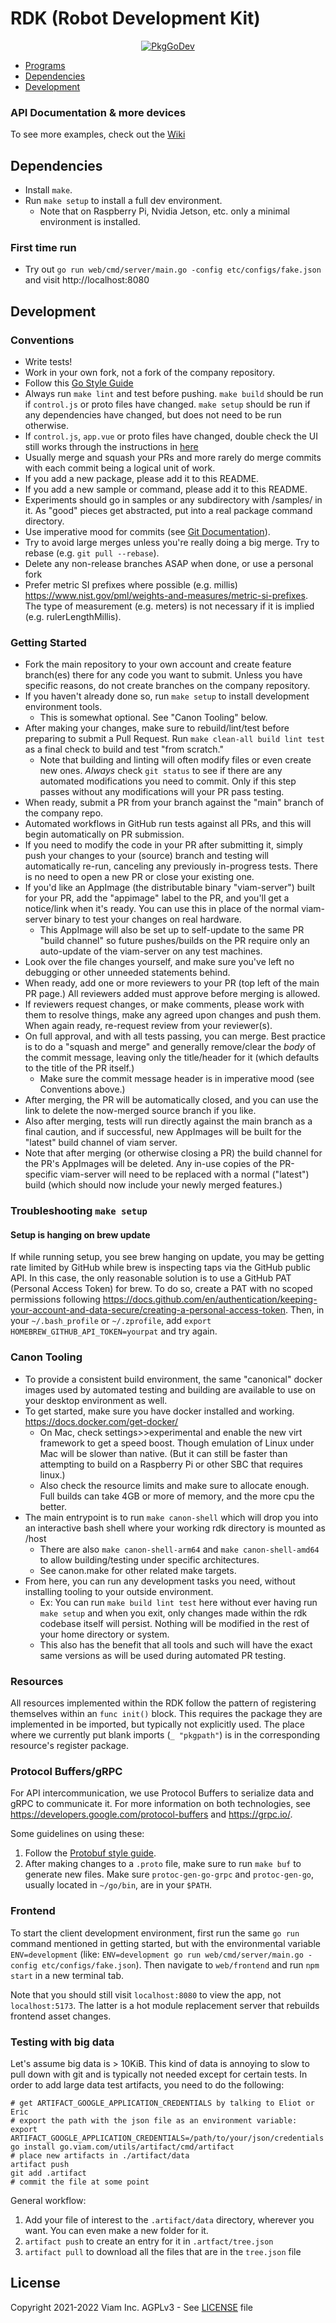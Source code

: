 # RDK (Robot Development Kit)

<p align="center">
  <a href="https://go.viam.com/pkg/go.viam.com/rdk/"><img src="https://pkg.go.dev/badge/go.viam.com/rdk" alt="PkgGoDev"></a>
</p>

* [Programs](#programs)
* [Dependencies](#dependencies)
* [Development](#development)

### API Documentation & more devices
To see more examples, check out the [Wiki](https://github.com/viamrobotics/rdk/wiki)

## Dependencies

* Install `make`.
* Run `make setup` to install a full dev environment.
  * Note that on Raspberry Pi, Nvidia Jetson, etc. only a minimal environment is installed.

### First time run

* Try out `go run web/cmd/server/main.go -config etc/configs/fake.json` and visit http://localhost:8080

## Development

### Conventions
* Write tests!
* Work in your own fork, not a fork of the company repository.
* Follow this [Go Style Guide](https://github.com/uber-go/guide/blob/master/style.md)
* Always run `make lint` and test before pushing. `make build` should be run if `control.js` or proto files have changed. `make setup` should be run if any dependencies have changed, but does not need to be run otherwise.
* If `control.js`, `app.vue` or proto files have changed, double check the UI still works through the instructions in [here](#first-time-run)
* Usually merge and squash your PRs and more rarely do merge commits with each commit being a logical unit of work.
* If you add a new package, please add it to this README.
* If you add a new sample or command, please add it to this README.
* Experiments should go in samples or any subdirectory with /samples/ in it. As "good" pieces get abstracted, put into a real package command directory.
* Use imperative mood for commits (see [Git Documentation](https://git.kernel.org/pub/scm/git/git.git/tree/Documentation/SubmittingPatches?id=a5828ae6b52137b913b978e16cd2334482eb4c1f#n136)).
* Try to avoid large merges unless you're really doing a big merge. Try to rebase (e.g. `git pull --rebase`).
* Delete any non-release branches ASAP when done, or use a personal fork
* Prefer metric SI prefixes where possible (e.g. millis) https://www.nist.gov/pml/weights-and-measures/metric-si-prefixes. The type of measurement (e.g. meters) is not necessary if it is implied (e.g. rulerLengthMillis).

### Getting Started
* Fork the main repository to your own account and create feature branch(es) there for any code you want to submit. Unless you have specific reasons, do not create branches on the company repository.
* If you haven't already done so, run `make setup` to install development environment tools.
  * This is somewhat optional. See "Canon Tooling" below.
* After making your changes, make sure to rebuild/lint/test before preparing to submit a Pull Request. Run `make clean-all build lint test` as a final check to build and test "from scratch."
  * Note that building and linting will often modify files or even create new ones. *Always* check `git status` to see if there are any automated modifications you need to commit. Only if this step passes without any modifications will your PR pass testing.
* When ready, submit a PR from your branch against the "main" branch of the company repo.
* Automated workflows in GitHub run tests against all PRs, and this will begin automatically on PR submission.
* If you need to modify the code in your PR after submitting it, simply push your changes to your (source) branch and testing will automatically re-run, canceling any previously in-progress tests. There is no need to open a new PR or close your existing one.
* If you'd like an AppImage (the distributable binary "viam-server") built for your PR, add the "appimage" label to the PR, and you'll get a notice/link when it's ready. You can use this in place of the normal viam-server binary to test your changes on real hardware.
  * This AppImage will also be set up to self-update to the same PR "build channel" so future pushes/builds on the PR require only an auto-update of the viam-server on any test machines.
* Look over the file changes yourself, and make sure you've left no debugging or other unneeded statements behind.
* When ready, add one or more reviewers to your PR (top left of the main PR page.) All reviewers added must approve before merging is allowed.
* If reviewers request changes, or make comments, please work with them to resolve things, make any agreed upon changes and push them. When again ready, re-request review from your reviewer(s).
* On full approval, and with all tests passing, you can merge. Best practice is to do a "squash and merge" and generally remove/clear the _body_ of the commit message, leaving only the title/header for it (which defaults to the title of the PR itself.)
  * Make sure the commit message header is in imperative mood (see Conventions above.)
* After merging, the PR will be automatically closed, and you can use the link to delete the now-merged source branch if you like.
* Also after merging, tests will run directly against the main branch as a final caution, and if successful, new AppImages will be built for the "latest" build channel of viam server.
* Note that after merging (or otherwise closing a PR) the build channel for the PR's AppImages will be deleted. Any in-use copies of the PR-specific viam-server will need to be replaced with a normal ("latest") build (which should now include your newly merged features.)

### Troubleshooting `make setup`

#### Setup is hanging on brew update
If while running setup, you see brew hanging on update, you may be getting rate limited by GitHub while brew is inspecting taps via the GitHub public API. In this case, the only reasonable solution is to use a GitHub PAT (Personal Access Token) for brew. To do so, create a PAT with no scoped permissions following https://docs.github.com/en/authentication/keeping-your-account-and-data-secure/creating-a-personal-access-token. Then, in your `~/.bash_profile` or `~/.zprofile`, add `export HOMEBREW_GITHUB_API_TOKEN=yourpat` and try again.

### Canon Tooling
* To provide a consistent build environment, the same "canonical" docker images used by automated testing and building are available to use on your desktop environment as well.
* To get started, make sure you have docker installed and working. https://docs.docker.com/get-docker/
  * On Mac, check settings>>experimental and enable the new virt framework to get a speed boost. Though emulation of Linux under Mac will be slower than native. (But it can still be faster than attempting to build on a Raspberry Pi or other SBC that requires linux.)
  * Also check the resource limits and make sure to allocate enough. Full builds can take 4GB or more of memory, and the more cpu the better.
* The main entrypoint is to run `make canon-shell` which will drop you into an interactive bash shell where your working rdk directory is mounted as /host
  * There are also `make canon-shell-arm64` and `make canon-shell-amd64` to allow building/testing under specific architectures.
  * See canon.make for other related make targets.
* From here, you can run any development tasks you need, without installing tooling to your outside environment.
  * Ex: You can run `make build lint test` here without ever having run `make setup` and when you exit, only changes made within the rdk codebase itself will persist. Nothing will be modified in the rest of your home directory or system.
  * This also has the benefit that all tools and such will have the exact same versions as will be used during automated PR testing.

### Resources

All resources implemented within the RDK follow the pattern of registering themselves within an `func init()` block. This requires the package they are implemented in be imported, but typically not explicitly used. The place where we currently put blank imports (`_ "pkgpath"`) is in the corresponding resource's register package.

### Protocol Buffers/gRPC

For API intercommunication, we use Protocol Buffers to serialize data and gRPC to communicate it. For more information on both technologies, see https://developers.google.com/protocol-buffers and https://grpc.io/.

Some guidelines on using these:
1. Follow the [Protobuf style guide](https://docs.buf.build/style-guide/).
1. After making changes to a `.proto` file, make sure to run `make buf` to generate new files. Make sure `protoc-gen-go-grpc` and `protoc-gen-go`, usually located in `~/go/bin`, are in your `$PATH`.

### Frontend

To start the client development environment, first run the same `go run` command mentioned in getting started, but with the environmental variable `ENV=development` (like: `ENV=development go run web/cmd/server/main.go -config etc/configs/fake.json`). Then navigate to `web/frontend` and run `npm start` in a new terminal tab.

Note that you should still visit `localhost:8080` to view the app, not `localhost:5173`. The latter is a hot module replacement server that rebuilds frontend asset changes.

### Testing with big data

Let's assume big data is > 10KiB. This kind of data is annoying to slow to pull down with git and is typically not needed except for certain tests. In order to add large data test artifacts, you need to do the following:

```
# get ARTIFACT_GOOGLE_APPLICATION_CREDENTIALS by talking to Eliot or Eric
# export the path with the json file as an environment variable: 
export ARTIFACT_GOOGLE_APPLICATION_CREDENTIALS=/path/to/your/json/credentials
go install go.viam.com/utils/artifact/cmd/artifact
# place new artifacts in ./artifact/data
artifact push
git add .artifact
# commit the file at some point
```

General workflow:
1. Add your file of interest to the `.artifact/data` directory, wherever you want. You can even make a new folder for it.
2. `artifact push` to create an entry for it in `.artfact/tree.json`
3. `artifact pull` to download all the files that are in the `tree.json` file

## License
Copyright 2021-2022 Viam Inc.
AGPLv3 - See [LICENSE](https://github.com/viamrobotics/rdk/blob/main/LICENSE) file
